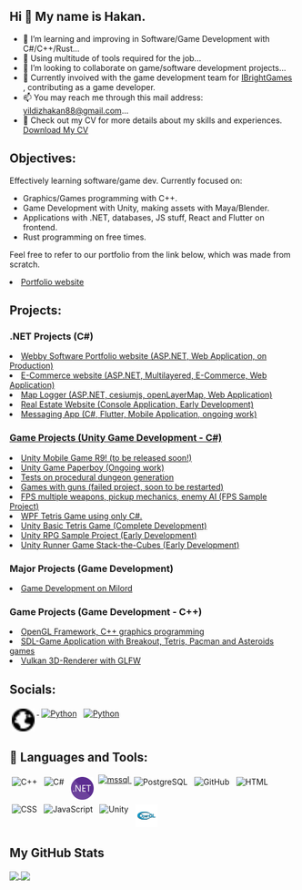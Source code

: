 Hi 👋 My name is Hakan.
------------------------------
- 👀 I’m learning and improving in Software/Game Development with C#/C++/Rust...
- 🌱 Using multitude of tools required for the job...
- 💞️ I’m looking to collaborate on game/software development projects...
- 💫 Currently invoived with the game development team for <a href = "https://www.ibrightgames.com/">IBrightGames</a> , contributing as a game developer.
- 📫 You may reach me through this mail address: yildizhakan88@gmail.com...
- 📄 Check out my CV for more details about my skills and experiences. <a href="https://flowcv.com/resume/9lsewnarv5"><i class="fa fa-file-text-o" aria-hidden="true"></i> Download My CV</a>

## Objectives:
Effectively learning software/game dev. Currently focused on:
- Graphics/Games programming with C++.
- Game Development with Unity, making assets with Maya/Blender.
- Applications with .NET, databases, JS stuff, React and Flutter on frontend.
- Rust programming on free times.

Feel free to refer to our portfolio from the link below, which was made from scratch.
<li><a href="https://webbysoftinit.com/">Portfolio website</a></li>

## Projects:
### .NET Projects (C#)
<li><a href="https://github.com/Hakkology/WebbySoftware">Webby Software Portfolio website (ASP.NET, Web Application, on Production)</a></li>
<li><a href="https://github.com/Hakkology/E-Commerce-Website">E-Commerce website (ASP.NET, Multilayered, E-Commerce, Web Application)</a></li>
<li><a href="https://github.com/Hakkology/MapLogger">Map Logger (ASP.NET, cesiumjs, openLayerMap, Web Application)</a></li>
<li><a href="https://github.com/Hakkology/Real-Estate-Site-Concept">Real Estate Website (Console Application, Early Development)</a></li>
<li><a href="https://github.com/Hakkology/MessagingApp">Messaging App (C#, Flutter, Mobile Application, ongoing work)</li>

### Game Projects (Unity Game Development - C#)
<li><a href="https://github.com/Hakkology/r9">Unity Mobile Game R9! (to be released soon!)</a></li>
<li><a href="https://github.com/Hakkology/Paperboy">Unity Game Paperboy (Ongoing work) </a></li>
<li><a href="https://github.com/Hakkology/Procedural-Cave-Generation">Tests on procedural dungeon generation </a></li>
<li><a href="https://github.com/Hakkology/Gun-World">Games with guns (failed project, soon to be restarted) </a></li>
<li><a href="https://github.com/Hakkology/FPSProject">FPS multiple weapons, pickup mechanics, enemy AI (FPS Sample Project) </a></li>
<li><a href="https://github.com/Hakkology/Tetris-Game">WPF Tetris Game using only C#.</a></li>
<li><a href="https://github.com/Hakkology/Tetris">Unity Basic Tetris Game (Complete Development) </a></li>
<li><a href="https://github.com/Hakkology/Under-the-Rift-s-Shadow">Unity RPG Sample Project (Early Development)</a></li>
<li><a href="https://github.com/Hakkology/Stack-the-Cubes">Unity Runner Game Stack-the-Cubes (Early Development)</a></li>

### Major Projects (Game Development)
<li><a href="https://store.steampowered.com/app/2455460/Milord/">Game Development on Milord</a></li>

### Game Projects (Game Development - C++)
<li><a href="https://github.com/Hakkology/OpenGL-Framework">OpenGL Framework, C++ graphics programming</a></li>
<li><a href="https://github.com/Hakkology/SDL-Framework-Implementation">SDL-Game Application with Breakout, Tetris, Pacman and Asteroids games</a></li>
<li><a href="https://github.com/Hakkology/Vulkan-API">Vulkan 3D-Renderer with GLFW</a></li>

## Socials:
<p align="left">
 <a href="https://github.com/Hakkology/" target="_blank" rel="noopener noreferrer"> <img src="https://raw.githubusercontent.com/iconic/open-iconic/master/svg/globe.svg" alt="Python" height="40" style="vertical-align:top; margin:4px"> </a>
 <a href="https://www.linkedin.com/in/hakan-yildiz-029845132/" target="_blank" rel="noopener noreferrer"> <img src="https://cdn.jsdelivr.net/npm/simple-icons@v3/icons/linkedin.svg" alt="Python" height="40" style="vertical-align:top; margin:4px"></a>
 <a href="mailto:yildizhakan88@gmail.com"> <img src="https://cdn.jsdelivr.net/npm/simple-icons@v3/icons/gmail.svg" alt="Python" height="40" style="vertical-align:top; margin:4px"></a>
</p>

## 🧰 Languages and Tools:
<p align="left">
  <img src="https://raw.githubusercontent.com/isocpp/logos/master/cpp_logo.png" alt="C++" height="40" style="vertical-align:top; margin:4px">
  <img src="https://seeklogo.com/images/C/c-sharp-c-logo-02F17714BA-seeklogo.com.png" alt="C#" height="40" style="vertical-align:top; margin:4px">
  <img src="https://raw.githubusercontent.com/github/explore/80688e429a7d4ef2fca1e82350fe8e3517d3494d/topics/dotnet/dotnet.png" alt=".NET" height="40" style="vertical-align:top; margin:4px">
 <a href="https://www.microsoft.com/en-us/sql-server" target="_blank" rel="noreferrer"> <img src="https://www.svgrepo.com/show/303229/microsoft-sql-server-logo.svg" alt="mssql" width="40" height="40"/> </a> 
  <img src="https://www.postgresql.org/media/img/about/press/elephant.png" alt="PostgreSQL" height="40" style="vertical-align:top; margin:4px">
  <img src="https://github.githubassets.com/images/modules/logos_page/GitHub-Mark.png" alt="GitHub" height="40" style="vertical-align:top; margin:4px">
  <img src="https://cdn.iconscout.com/icon/free/png-256/html5-40-1175193.png" alt="HTML" height="40" style="vertical-align:top; margin:4px">
  <img src="https://cdn.iconscout.com/icon/free/png-256/css3-9-1175237.png" alt="CSS" height="40" style="vertical-align:top; margin:4px">
  <img src="https://cdn.iconscout.com/icon/free/png-256/javascript-1-225993.png" alt="JavaScript" height="40" style="vertical-align:top; margin:4px">
  <img src="https://cdn.iconscout.com/icon/free/png-256/unity-5-555544.png" alt="Unity" height="40" style="vertical-align:top; margin:4px">
  <img src="Images/opengl.png" alt="OpenGL" height="40" style="vertical-align:top; margin:4px">
</p>

## <b>My GitHub Stats</b>
<a href="https://github.com/Hakkology/github-readme-stats">
  <img height=200 align="center" src="https://github-readme-stats.vercel.app/api?username=Hakkology&theme=solarized-dark" />
</a>
<a href="https://github.com/Hakkology/convoychat">
  <img height=200 align="center" src="https://github-readme-stats.vercel.app/api/top-langs?username=Hakkology&layout=compact&langs_count=8&card_width=320&hide_progress=true&theme=solarized-dark" />
</a>

<br />

<!---
Hakkology/Hakkology is a ✨ special ✨ repository because its `README.md` (this file) appears on your GitHub profile.
You can click the Preview link to take a look at your changes.
--->
